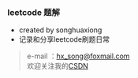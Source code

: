 ### leetcode 题解

* created by songhuaxiong
* 记录和分享leetcode刷题日常

> e-mail ：hx_song@foxmail.com  
> 欢迎关注我的[CSDN](https://blog.csdn.net/song_upbeat
)
